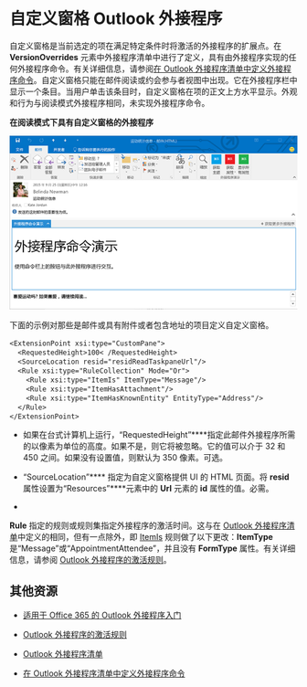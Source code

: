 
# 自定义窗格 Outlook 外接程序

自定义窗格是当前选定的项在满足特定条件时将激活的外接程序的扩展点。在 **VersionOverrides** 元素中外接程序清单中进行了定义，具有由外接程序实现的任何外接程序命令。有关详细信息，请参阅[在 Outlook 外接程序清单中定义外接程序命令](../outlook/manifests/define-add-in-commands.md)。自定义窗格只能在邮件阅读或约会参与者视图中出现。它在外接程序栏中显示一个条目。当用户单击该条目时，自定义窗格在项的正文上方水平显示。外观和行为与阅读模式外接程序相同，未实现外接程序命令。

**在阅读模式下具有自定义窗格的外接程序**

![显示邮件阅读窗体中的自定义窗格。](../../images/c585ab0a-6c33-42d0-a20f-5deb8b54f480.png)

下面的示例对那些是邮件或具有附件或者包含地址的项目定义自定义窗格。 



```
<ExtensionPoint xsi:type="CustomPane">
  <RequestedHeight>100< /RequestedHeight> 
  <SourceLocation resid="residReadTaskpaneUrl"/>
  <Rule xsi:type="RuleCollection" Mode="Or">
    <Rule xsi:type="ItemIs" ItemType="Message"/>
    <Rule xsi:type="ItemHasAttachment"/>
    <Rule xsi:type="ItemHasKnownEntity" EntityType="Address"/>
  </Rule>
</ExtensionPoint>
```



-  如果在台式计算机上运行，“RequestedHeight”****指定此邮件外接程序所需的以像素为单位的高度。如果不是，则它将被忽略。它的值可以介于 32 和 450 之间。如果没有设置值，则默认为 350 像素。可选。
    
-  “SourceLocation”**** 指定为自定义窗格提供 UI 的 HTML 页面。将 **resid** 属性设置为“Resources”****元素中的 **Url** 元素的 **id** 属性的值。必需。
    
-  

  **Rule** 指定的规则或规则集指定外接程序的激活时间。这与在 [Outlook 外接程序清单](../outlook/manifests/manifests.md)中定义的相同，但有一点除外，即 [ItemIs](http://msdn.microsoft.com/en-us/library/f7dac4a3-1574-9671-1eda-47f092390669%28Office.15%29.aspx) 规则做了以下更改：**ItemType** 是“Message”或“AppointmentAttendee”，并且没有 **FormType** 属性。有关详细信息，请参阅 [Outlook 外接程序的激活规则](../outlook/manifests/activation-rules.md)。
    

## 其他资源



- [适用于 Office 365 的 Outlook 外接程序入门](https://dev.outlook.com/MailAppsGettingStarted)
    
- [Outlook 外接程序的激活规则](../outlook/manifests/activation-rules.md)
    
- [Outlook 外接程序清单](../outlook/manifests/manifests.md)
    
- [在 Outlook 外接程序清单中定义外接程序命令](../outlook/manifests/define-add-in-commands.md)
    
